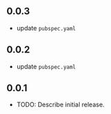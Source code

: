 ## 0.0.3

* update `pubspec.yaml`

## 0.0.2

* update `pubspec.yaml`

## 0.0.1

* TODO: Describe initial release.
